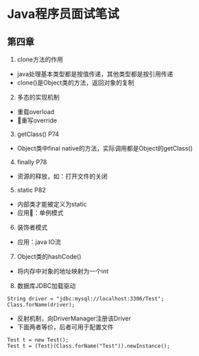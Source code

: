 # Java程序员面试笔试
## 第四章
1. clone方法的作用
* java处理基本类型都是按值传递，其他类型都是按引用传递
* clone()是Object类的方法，返回对象的复制
2. 多态的实现机制
* 重载overload
* 重写override
3. getClass() P74
* Object类中final native的方法，实际调用都是Object的getClass()
4. finally P78
* 资源的释放，如：打开文件的关闭
5. static P82
* 内部类才能被定义为static
* 应用：单例模式
6. 装饰者模式
* 应用：java IO流
7. Object类的hashCode()
* 将内存中对象的地址映射为一个int
8. 数据库JDBC加载驱动
```
String driver = "jdbc:mysql://localhost:3306/Test";
Class.forName(driver);
```
* 反射机制，向DriverManager注册该Driver
* 下面两者等价，后者可用于配置文件
```
Test t = new Test();
Test t = (Test)(Class.forName("Test")).newInstance();
```